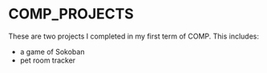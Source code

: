 # COMP_PROJECTS

These are two projects I completed in my first term of COMP. This includes:
- a game of Sokoban
- pet room tracker
